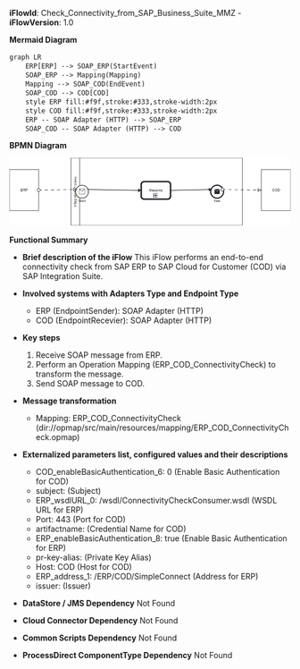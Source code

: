 **iFlowId**: Check_Connectivity_from_SAP_Business_Suite_MMZ - **iFlowVersion**: 1.0

**Mermaid Diagram**
```mermaid
graph LR
    ERP[ERP] --> SOAP_ERP(StartEvent)
    SOAP_ERP --> Mapping(Mapping)
    Mapping --> SOAP_COD(EndEvent)
    SOAP_COD --> COD[COD]
    style ERP fill:#f9f,stroke:#333,stroke-width:2px
    style COD fill:#f9f,stroke:#333,stroke-width:2px
    ERP -- SOAP Adapter (HTTP) --> SOAP_ERP
    SOAP_COD -- SOAP Adapter (HTTP) --> COD
```
**BPMN Diagram**

![BPMN Diagram](./Check_Connectivity_from_SAP_Business_Suite_MMZ-1.0.4.png "BPMN Diagram")

**Functional Summary**
-   **Brief description of the iFlow**
    This iFlow performs an end-to-end connectivity check from SAP ERP to SAP Cloud for Customer (COD) via SAP Integration Suite.

-   **Involved systems with Adapters Type and Endpoint Type**
    -   ERP (EndpointSender): SOAP Adapter (HTTP)
    -   COD (EndpointRecevier): SOAP Adapter (HTTP)

-   **Key steps**
    1.  Receive SOAP message from ERP.
    2.  Perform an Operation Mapping (ERP_COD_ConnectivityCheck) to transform the message.
    3.  Send SOAP message to COD.

-   **Message transformation**
    -   Mapping: ERP_COD_ConnectivityCheck (dir://opmap/src/main/resources/mapping/ERP_COD_ConnectivityCheck.opmap)

-   **Externalized parameters list, configured values and their descriptions**
    -   COD_enableBasicAuthentication_6: 0 (Enable Basic Authentication for COD)
    -   subject:  (Subject)
    -   ERP_wsdlURL_0: /wsdl/ConnectivityCheckConsumer.wsdl (WSDL URL for ERP)
    -   Port: 443 (Port for COD)
    -   artifactname:  (Credential Name for COD)
    -   ERP_enableBasicAuthentication_8: true (Enable Basic Authentication for ERP)
    -   pr-key-alias:  (Private Key Alias)
    -   Host: COD (Host for COD)
    -   ERP_address_1: /ERP/COD/SimpleConnect (Address for ERP)
    -   issuer:  (Issuer)

-   **DataStore / JMS Dependency**
    Not Found

-   **Cloud Connector Dependency**
    Not Found

-   **Common Scripts Dependency**
    Not Found

-   **ProcessDirect ComponentType Dependency**
    Not Found